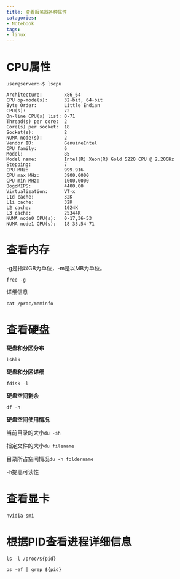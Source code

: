 ```yaml
---
title: 查看服务器各种属性
catagories: 
- Notebook
tags: 
- linux
---
```


# CPU属性

```shell
user@server:~$ lscpu

Architecture:        x86_64
CPU op-mode(s):      32-bit, 64-bit
Byte Order:          Little Endian
CPU(s):              72
On-line CPU(s) list: 0-71
Thread(s) per core:  2
Core(s) per socket:  18
Socket(s):           2
NUMA node(s):        2
Vendor ID:           GenuineIntel
CPU family:          6
Model:               85
Model name:          Intel(R) Xeon(R) Gold 5220 CPU @ 2.20GHz
Stepping:            7
CPU MHz:             999.916
CPU max MHz:         3900.0000
CPU min MHz:         1000.0000
BogoMIPS:            4400.00
Virtualization:      VT-x
L1d cache:           32K
L1i cache:           32K
L2 cache:            1024K
L3 cache:            25344K
NUMA node0 CPU(s):   0-17,36-53
NUMA node1 CPU(s):   18-35,54-71
```



# 查看内存

-g是指以GB为单位，-m是以MB为单位。

`free -g`

详细信息

`cat /proc/meminfo`

# 查看硬盘

**硬盘和分区分布**

`lsblk`

**硬盘和分区详细**

`fdisk -l`

**硬盘空间剩余**

`df -h`

**硬盘空间使用情况**

当前目录的大小`du -sh`

指定文件的大小`du filename`

目录所占空间情况`du -h foldername`

`-h`提高可读性

# 查看显卡

`nvidia-smi`

# 根据PID查看进程详细信息



`ls -l /proc/${pid}`



`ps -ef | grep ${pid}`